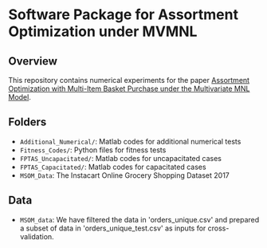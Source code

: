 # Software Package for Assortment Optimization under MVMNL

## Overview

This repository contains numerical experiments for the paper 
[Assortment Optimization with Multi-Item Basket Purchase under the Multivariate MNL Model](https://papers.ssrn.com/sol3/papers.cfm?abstract_id=3818886).

## Folders
- `Additional_Numerical/`: Matlab codes for additional numerical tests
- `Fitness_Codes/`: Python files for fitness tests
- `FPTAS_Uncapacitated/`: Matlab codes for uncapacitated cases
- `FPTAS_Capacitated/`: Matlab codes for capacitated cases
- `MSOM_Data`: The Instacart Online Grocery Shopping Dataset 2017



## Data
- `MSOM_data`: We have filtered the data in 'orders_unique.csv' and prepared a subset of data in 'orders_unique_test.csv' as inputs for cross-validation.
